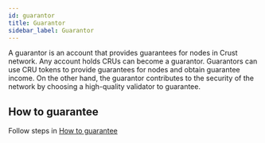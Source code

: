 ```yaml
---
id: guarantor
title: Guarantor
sidebar_label: Guarantor
---
```


A guarantor is an account that provides guarantees for nodes in Crust network. Any account holds CRUs can become a guarantor. Guarantors can use CRU tokens to provide guarantees for nodes and obtain guarantee income. On the other hand, the guarantor contributes to the security of the network by choosing a high-quality validator to guarantee.

## How to guarantee

Follow steps in [How to guarantee](guarantor-guidance.md)
